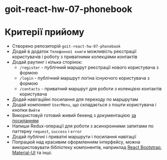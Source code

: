 # goit-react-hw-07-phonebook

# Критерії прийому

- Створено репозиторій `goit-react-hw-07-phonebook`
- Додай в додаток `Телефонної книги` можливість реєстрації користувачів і роботу
  з приватними колекціями контактів
- Додай раутинг і кілька сторінок:
  - `/register` - публічний маршрут реєстрації нового користувача з формою
  - `/login` - публічний маршрут логіна існуючого користувача з формою
  - `/contacts` - приватний маршрут для роботи з колекцією контактів користувача
- Додай навігаційні посилання для переходу по маршрутам
- Додай компонент `UserMenu`, що складається з пошти користувача і кнопки
  `Вийти`
- Використовуй готовий живий бекенд з документацією
  [за посиланням](https://goit-phonebook-api.herokuapp.com/docs)
- Напиши Redux-операції для роботи з асинхронними запитами по паттерну
  `request`, `success` і `error`
- Додай публічні і приватні маршрути і посилання навігації
- Попрацюй над красивим оформленням інтерфейсу, можна використовувати бібліотеку
  компонентів, наприклад [React Bootstrap](https://react-bootstrap.github.io/),
  [Material-UI](https://material-ui.com/) та інші.
